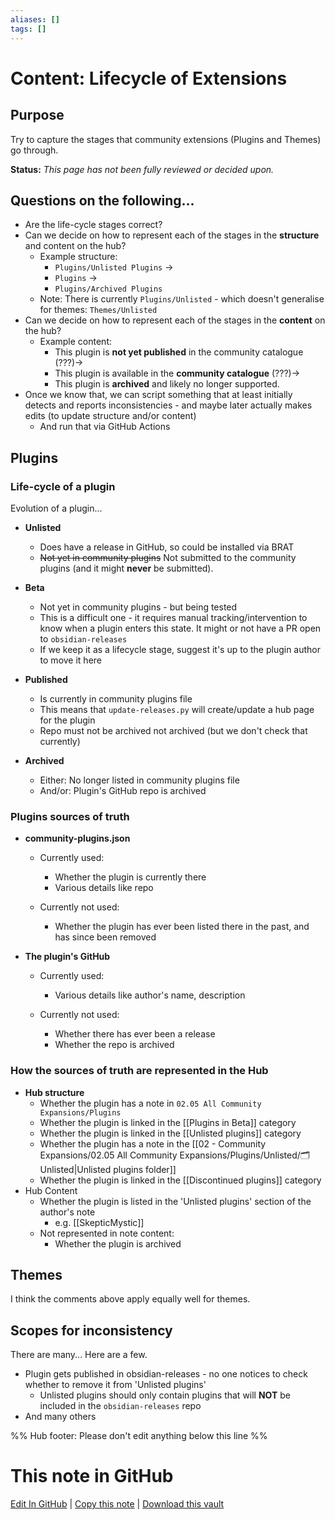 ```yaml
---
aliases: []
tags: []
---
```


# Content: Lifecycle of Extensions

## Purpose

Try to capture the stages that community extensions (Plugins and Themes) go through.

**Status:** _This page has not been fully reviewed or decided upon._

## Questions on the following...

- Are the life-cycle stages correct?
- Can we decide on how to represent each of the stages in the **structure** and content on the hub?
  - Example structure:
    - `Plugins/Unlisted Plugins` ->
    - `Plugins` ->
    - `Plugins/Archived Plugins`
  - Note: There is currently `Plugins/Unlisted` - which doesn't generalise for themes: `Themes/Unlisted`
- Can we decide on how to represent each of the stages in the **content** on the hub?
  - Example content:
    - This plugin is **not yet published** in the community catalogue (???)->
    - This plugin is available in the **community catalogue** (???)->
    - This plugin is **archived** and likely no longer supported.
- Once we know that, we can script something that at least initially detects and reports inconsistencies - and maybe later actually makes edits (to update structure and/or content)
  - And run that via GitHub Actions

## Plugins

### Life-cycle of a plugin

Evolution of a plugin...

- **Unlisted**

  - Does have a release in GitHub, so could be installed via BRAT
  - ~~Not yet in community plugins~~ Not submitted to the community plugins (and it might **never** be submitted).

- **Beta**
  - Not yet in community plugins - but being tested
  - This is a difficult one - it requires manual tracking/intervention to know when a plugin enters this state. It might or not have a PR open to `obsidian-releases`
  - If we keep it as a lifecycle stage, suggest it's up to the plugin author to move it here
- **Published**
  - Is currently in community plugins file
  - This means that `update-releases.py` will create/update a hub page for the plugin
  - Repo must not be archived not archived (but we don't check that currently)
- **Archived**
  - Either: No longer listed in community plugins file
  - And/or: Plugin's GitHub repo is archived

### Plugins sources of truth

- **community-plugins.json**

  - Currently used:

    - Whether the plugin is currently there
    - Various details like repo

  - Currently not used:
    - Whether the plugin has ever been listed there in the past, and has since been removed

- **The plugin's GitHub**

  - Currently used:

    - Various details like author's name, description

  - Currently not used:
    - Whether there has ever been a release
    - Whether the repo is archived

### How the sources of truth are represented in the Hub

- **Hub structure**
  - Whether the plugin has a note in `02.05 All Community Expansions/Plugins`
  - Whether the plugin is linked in the [[Plugins in Beta]] category
  - Whether the plugin is linked in the [[Unlisted plugins]] category
  - Whether the plugin has a note in the [[02 - Community Expansions/02.05 All Community Expansions/Plugins/Unlisted/🗂️ Unlisted|Unlisted plugins folder]]
  - Whether the plugin is linked in the [[Discontinued plugins]] category
- Hub Content
  - Whether the plugin is listed in the 'Unlisted plugins' section of the author's note
    - e.g. [[SkepticMystic]]
  - Not represented in note content:
    - Whether the plugin is archived

## Themes

I think the comments above apply equally well for themes.

## Scopes for inconsistency

There are many... Here are a few.

- Plugin gets published in obsidian-releases - no one notices to check whether to remove it from 'Unlisted plugins'
  - Unlisted plugins should only contain plugins that will **NOT** be included in the `obsidian-releases` repo
- And many others

%% Hub footer: Please don't edit anything below this line %%

# This note in GitHub

<span class="git-footer">[Edit In GitHub](https://github.dev/obsidian-community/obsidian-hub/blob/main/00%20-%20Contribute%20to%20the%20Obsidian%20Hub/03%20Contributor%20Notes/03.02%20Design%20Decisions/Content%20Lifecycle%20of%20Extensions.md "git-hub-edit-note") | [Copy this note](https://raw.githubusercontent.com/obsidian-community/obsidian-hub/main/00%20-%20Contribute%20to%20the%20Obsidian%20Hub/03%20Contributor%20Notes/03.02%20Design%20Decisions/Content%20Lifecycle%20of%20Extensions.md "git-hub-copy-note") | [Download this vault](https://github.com/obsidian-community/obsidian-hub/archive/refs/heads/main.zip "git-hub-download-vault") </span>
